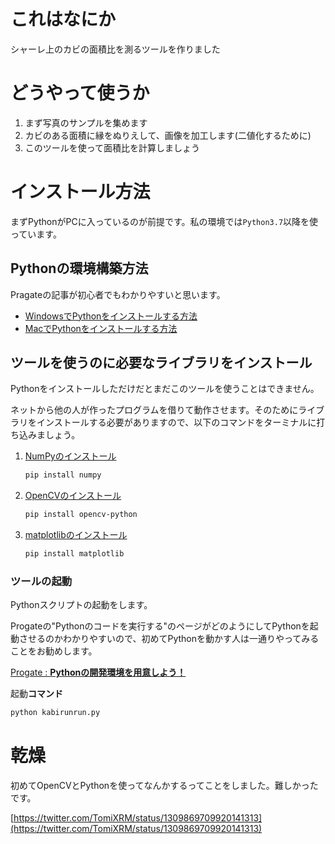 # これはなにか

シャーレ上のカビの面積比を測るツールを作りました

# どうやって使うか

1. まず写真のサンプルを集めます
2. カビのある面積に縁をぬりえして、画像を加工します(二値化するために)
3. このツールを使って面積比を計算しましょう

# インストール方法

まずPythonがPCに入っているのが前提です。私の環境では`Python3.7`以降を使っています。

## Pythonの環境構築方法

Pragateの記事が初心者でもわかりやすいと思います。

- [WindowsでPythonをインストールする方法](https://prog-8.com/docs/python-env-win)
- [MacでPythonをインストールする方法](https://prog-8.com/docs/python-env)

## ツールを使うのに必要なライブラリをインストール

Pythonをインストールしただけだとまだこのツールを使うことはできません。

ネットから他の人が作ったプログラムを借りて動作させます。そのためにライブラリをインストールする必要がありますので、以下のコマンドをターミナルに打ち込みましょう。

1. [NumPyのインストール](https://pypi.org/project/numpy/)
    
    ```bash
    pip install numpy
    ```
    
2. [OpenCVのインストール](https://pypi.org/project/opencv-python/)
    
    ```bash
    pip install opencv-python
    ```
    
3. [matplotlibのインストール](https://pypi.org/project/matplotlib/)
    
    ```bash
    pip install matplotlib
    ```
    

### ツールの起動

Pythonスクリプトの起動をします。

Progateの"Pythonのコードを実行する"のページがどのようにしてPythonを起動させるのかわかりやすいので、初めてPythonを動かす人は一通りやってみることをお勧めします。

[Progate : **Pythonの開発環境を用意しよう！**](https://prog-8.com/docs/python-env)

起動**コマンド**

```bash
python kabirunrun.py
```

# 乾燥

初めてOpenCVとPythonを使ってなんかするってことをしました。難しかったです。

[https://twitter.com/TomiXRM/status/1309869709920141313](https://twitter.com/TomiXRM/status/1309869709920141313)
